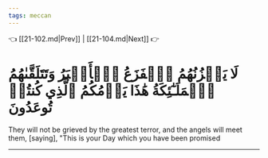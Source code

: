 ```yaml
---
tags: meccan
---
```


👈 [[21-102.md|Prev]] | [[21-104.md|Next]] 👉

# لَا يَحۡزُنُهُمُ ٱلۡفَزَعُ ٱلۡأَكۡبَرُ وَتَتَلَقَّىٰهُمُ ٱلۡمَلَـٰٓئِكَةُ هَٰذَا يَوۡمُكُمُ ٱلَّذِي كُنتُمۡ تُوعَدُونَ

They will not be grieved by the greatest terror, and the angels will meet them, [saying], "This is your Day which you have been promised

---

